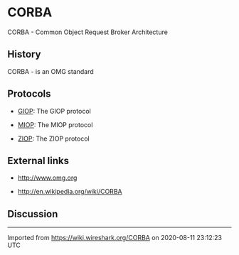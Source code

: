 # CORBA

CORBA - Common Object Request Broker Architecture

## History

CORBA - is an OMG standard

## Protocols

  - [GIOP](/GIOP): The GIOP protocol

  - [MIOP](/MIOP): The MIOP protocol

  - [ZIOP](/ZIOP): The ZIOP protocol

## External links

  - <http://www.omg.org>

  - <http://en.wikipedia.org/wiki/CORBA>

## Discussion

---

Imported from https://wiki.wireshark.org/CORBA on 2020-08-11 23:12:23 UTC
